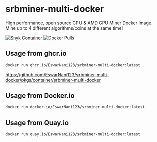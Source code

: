 # srbminer-multi-docker

High performance, open source CPU & AMD GPU Miner Docker Image.
Mine up to 4 different algorithms/coins at the same time!

[![Snyk Container](https://github.com/EswarNani123/srbminer-multi-docker/actions/workflows/snyk-container.yml/badge.svg)](https://github.com/EswarNani123/srbminer-multi-docker/actions/workflows/snyk-container.yml) ![Docker Pulls](https://img.shields.io/docker/pulls/EswarNani123/srbminer-multi-docker)

## Usage from ghcr.io

```bash
docker run ghcr.io/EswarNani123/srbminer-multi-docker:latest
```

<https://github.com/EswarNani123/srbminer-multi-docker/pkgs/container/srbminer-multi-docker>

## Usage from Docker.io

```bash
docker run docker.io/EswarNani123/srbminer-multi-docker:latest
```

## Usage from Quay.io

```bash
docker run quay.io/EswarNani123/srbminer-multi-docker:latest
```
